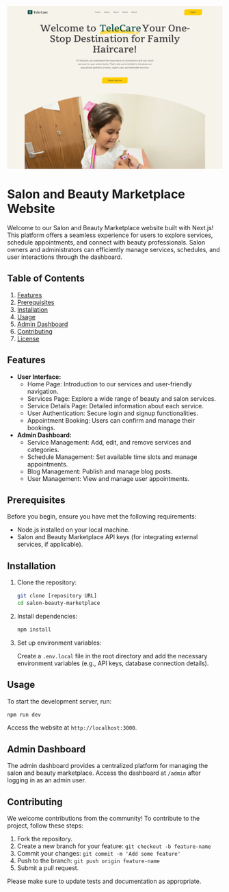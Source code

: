 ![Alt text](image.png)

# Salon and Beauty Marketplace Website

Welcome to our Salon and Beauty Marketplace website built with Next.js! This
platform offers a seamless experience for users to explore services, schedule
appointments, and connect with beauty professionals. Salon owners and
administrators can efficiently manage services, schedules, and user interactions
through the dashboard.

## Table of Contents

1. [Features](#features)
2. [Prerequisites](#prerequisites)
3. [Installation](#installation)
4. [Usage](#usage)
5. [Admin Dashboard](#admin-dashboard)
6. [Contributing](#contributing)
7. [License](#license)

## Features

- **User Interface:**
     - Home Page: Introduction to our services and user-friendly navigation.
     - Services Page: Explore a wide range of beauty and salon services.
     - Service Details Page: Detailed information about each service.
     - User Authentication: Secure login and signup functionalities.
     - Appointment Booking: Users can confirm and manage their bookings.
- **Admin Dashboard:**
     - Service Management: Add, edit, and remove services and categories.
     - Schedule Management: Set available time slots and manage appointments.
     - Blog Management: Publish and manage blog posts.
     - User Management: View and manage user appointments.

## Prerequisites

Before you begin, ensure you have met the following requirements:

- Node.js installed on your local machine.
- Salon and Beauty Marketplace API keys (for integrating external services, if
  applicable).

## Installation

1. Clone the repository:

      ```bash
      git clone [repository URL]
      cd salon-beauty-marketplace
      ```

2. Install dependencies:

      ```bash
      npm install
      ```

3. Set up environment variables:

      Create a `.env.local` file in the root directory and add the necessary
      environment variables (e.g., API keys, database connection details).

## Usage

To start the development server, run:

```bash
npm run dev
```

Access the website at `http://localhost:3000`.

## Admin Dashboard

The admin dashboard provides a centralized platform for managing the salon and
beauty marketplace. Access the dashboard at `/admin` after logging in as an
admin user.

## Contributing

We welcome contributions from the community! To contribute to the project,
follow these steps:

1. Fork the repository.
2. Create a new branch for your feature: `git checkout -b feature-name`
3. Commit your changes: `git commit -m 'Add some feature'`
4. Push to the branch: `git push origin feature-name`
5. Submit a pull request.

Please make sure to update tests and documentation as appropriate.
